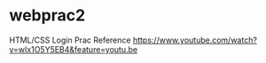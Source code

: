 # webprac2
HTML/CSS Login Prac
Reference
https://www.youtube.com/watch?v=wIx1O5Y5EB4&feature=youtu.be
